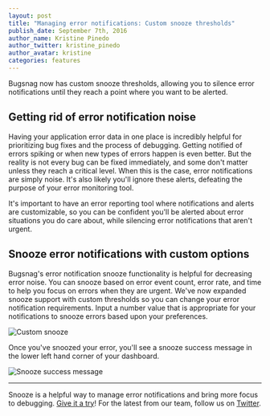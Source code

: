 ```yaml
---
layout: post
title: "Managing error notifications: Custom snooze thresholds"
publish_date: September 7th, 2016
author_name: Kristine Pinedo
author_twitter: kristine_pinedo
author_avatar: kristine
categories: features
---
```


Bugsnag now has custom snooze thresholds, allowing you to silence error notifications until they reach a point where you want to be alerted.

## Getting rid of error notification noise

Having your application error data in one place is incredibly helpful for prioritizing bug fixes and the process of debugging. Getting notified of errors spiking or when new types of errors happen is even better. But the reality is not every bug can be fixed immediately, and some don't matter unless they reach a critical level. When this is the case, error notifications are simply noise. It's also likely you'll ignore these alerts, defeating the purpose of your error monitoring tool.

It's important to have an error reporting tool where notifications and alerts are customizable, so you can be confident you'll be alerted about error situations you do care about, while silencing error notifications that aren't urgent.

## Snooze error notifications with custom options

Bugsnag's error notification snooze functionality is helpful for decreasing error noise. You can snooze based on error event count, error rate, and time to help you focus on errors when they are urgent. We've now expanded snooze support with custom thresholds so you can change your error notification requirements. Input a number value that is appropriate for your notifications to snooze errors based upon your preferences.  

![Custom snooze](/img/posts/custom-snooze.gif)

Once you've snoozed your error, you'll see a snooze success message in the lower left hand corner of your dashboard.

![Snooze success message](/img/posts/snooze-success.png)

---

Snooze is a helpful way to manage error notifications and bring more focus to debugging. [Give it a try](https://app.bugsnag.com)! For the latest from our team, follow us on [Twitter](https://twitter.com/bugsnag).
